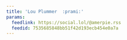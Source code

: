 ```yaml
---
title: 'Lou Plummer  :prami:'
params:
  feedlink: https://social.lol/@amerpie.rss
  feedid: 7535685848bb51f42d193ecb454e0a7a
---
```

